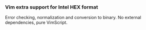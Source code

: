 ### Vim extra support for Intel HEX format

Error checking, normalization and conversion to binary.
No external dependencies, pure VimScript.

